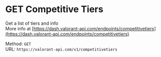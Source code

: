 <!-- This file is automatically generated! Do not edit it directly! See https://github.com/techchrism/valorant-api-docs/blob/trunk/contributing.md for more information. -->

# GET Competitive Tiers

Get a list of tiers and info  
More info at [https://dash.valorant-api.com/endpoints/competitivetiers](https://dash.valorant-api.com/endpoints/competitivetiers)  


Method: `GET`  
URL: `https://valorant-api.com/v1/competitivetiers`  
